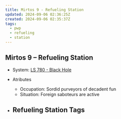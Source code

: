 ```yaml
---
title: Mirtos 9 - Refueling Station
updated: 2024-09-06 02:36:25Z
created: 2024-09-06 02:35:37Z
tags:
  - pwp
  - refueling
  - station
---
```


## Mirtos 9 &ndash; Refueling Station

- System: [LS 780 - Black Hole](../../../Gaming/StarsWithoutNumber/PiratesWithoutPlunder/LS%20780%20-%20Black%20Hole.md)

- Atributes
	- Occupation: Sordid purveyors of decadent fun
	- Situation: Foreign saboteurs are active

- Refueling Station Tags
	- 